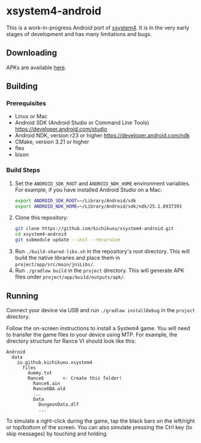 # xsystem4-android
This is a work-in-progress Android port of
[xsystem4](https://github.com/nunuhara/xsystem4). It is in the very early
stages of development and has many limitations and bugs.

## Downloading
APKs are available
[here](https://github.com/kichikuou/xsystem4-android/releases).

## Building

### Prerequisites
- Linux or Mac
- Android SDK (Android Studio or Command Line Tools)
  https://developer.android.com/studio
- Android NDK, version r23 or higher
  https://developer.android.com/ndk
- CMake, version 3.21 or higher
- flex
- bison

### Build Steps
1. Set the `ANDROID_SDK_ROOT` and `ANDROID_NDK_HOME` environment variables. For
   example, if you have installed Android Studio on a Mac:
   ```sh
   export ANDROID_SDK_ROOT=~/Library/Android/sdk
   export ANDROID_NDK_HOME=~/Library/Android/sdk/ndk/25.1.8937393
   ```
2. Clone this repository:
   ```sh
   git clone https://github.com/kichikuou/xsystem4-android.git
   cd xsystem4-android
   git submodule update --init --recursive
   ```
3. Run `./build-shared-libs.sh` in the repository's root directory. This will
   build the native libraries and place them in
   `project/app/src/main/jniLibs/`.
4. Run `./gradlew build` in the `project` directory. This will generate APK
   files under `project/app/build/outputs/apk/`.

## Running
Connect your device via USB and run `./gradlew installDebug` in the `project`
directory.

Follow the on-screen instructions to install a System4 game. You will need to
transfer the game files to your device using MTP. For example, the directory
structure for Rance VI should look like this:

```
Android
  data
    io.github.kichikuou.xsystem4
      files
        dummy.txt
        Rance6       <- Create this folder!
          Rance6.ain
          Rance6BA.ald
          ...
          Data
            DungeonData.dlf
            ...
```

To simulate a right-click during the game, tap the black bars on the left/right
or top/bottom of the screen. You can also simulate pressing the Ctrl key (to
skip messages) by touching and holding.
